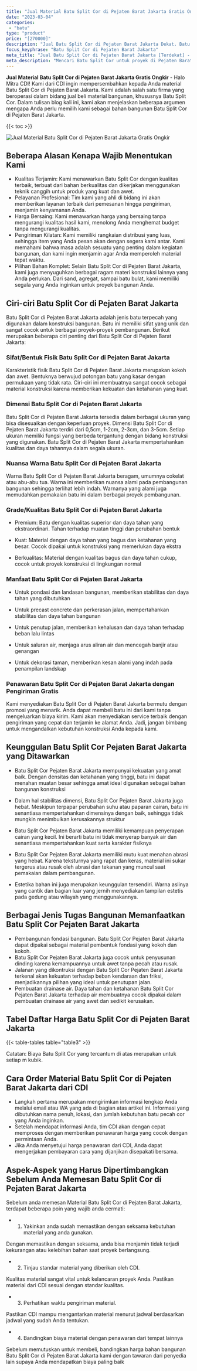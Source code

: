 ```yaml
---
title: "Jual Material Batu Split Cor di Pejaten Barat Jakarta Gratis Ongkir"
date: "2023-03-04"
categories:
 - "batu"
type: "product"
price: "[270000]"
description: "Jual Batu Split Cor di Pejaten Barat Jakarta Dekat. Batu Split Cor ini sering dipakai dalam proyek konstruksi sebagai material cor beton yang terpilih dan tahan lama. Silakan hubungi kami untuk informasi lebih lanjut."
focus_keyphrase: "Batu Split Cor di Pejaten Barat Jakarta"
meta_title: "Jual Batu Split Cor di Pejaten Barat Jakarta [Terdekat] - CDI"
meta_description: "Mencari Batu Split Cor untuk proyek di Pejaten Barat Jakarta? Kami menawarkan Batu Split Cor berkualitas untuk campuran beton. Raih penawaran terbaik sekarang."
---
```


**Jual Material Batu Split Cor di Pejaten Barat Jakarta Gratis Ongkir** - Halo Mitra CDI! Kami dari CDI ingin mempersembahkan kepada Anda material Batu Split Cor di Pejaten Barat Jakarta. Kami adalah salah satu firma yang beroperasi dalam bidang jual beli material bangunan, khususnya Batu Split Cor. Dalam tulisan blog kali ini, kami akan menjelaskan beberapa argumen mengapa Anda perlu memilih kami sebagai bahan bangunan Batu Split Cor di Pejaten Barat Jakarta.

{{< toc >}}

![Jual Material Batu Split Cor di Pejaten Barat Jakarta Gratis Ongkir](/images/batu/batu-split-03.jpg)

## Beberapa Alasan Kenapa Wajib Menentukan Kami

*   Kualitas Terjamin: Kami menawarkan Batu Split Cor dengan kualitas terbaik, terbuat dari bahan berkualitas dan dikerjakan menggunakan teknik canggih untuk produk yang kuat dan awet.
*   Pelayanan Profesional: Tim kami yang ahli di bidang ini akan memberikan layanan terbaik dari pemesanan hingga pengiriman, menjamin kenyamanan Anda.
*   Harga Bersaing: Kami menawarkan harga yang bersaing tanpa mengurangi kualitas hasil kami, menolong Anda menghemat budget tanpa mengurangi kualitas.
*   Pengiriman Kilatan: Kami memiliki rangkaian distribusi yang luas, sehingga item yang Anda pesan akan dengan segera kami antar. Kami memahami bahwa masa adalah sesuatu yang penting dalam kegiatan bangunan, dan kami ingin menjamin agar Anda memperoleh material tepat waktu.
*   Pilihan Bahan Komplet: Selain Batu Split Cor di Pejaten Barat Jakarta, kami juga menyuguhkan berbagai ragam materi konstruksi lainnya yang Anda perlukan. Dari sand, agregat, sampai batu bulat, kami memiliki segala yang Anda inginkan untuk proyek bangunan Anda.

## Ciri-ciri Batu Split Cor di Pejaten Barat Jakarta

Batu Split Cor di Pejaten Barat Jakarta adalah jenis batu terpecah yang digunakan dalam konstruksi bangunan. Batu ini memiliki sifat yang unik dan sangat cocok untuk berbagai proyek-proyek pembangunan. Berikut merupakan beberapa ciri penting dari Batu Split Cor di Pejaten Barat Jakarta:

### Sifat/Bentuk Fisik Batu Split Cor di Pejaten Barat Jakarta

Karakteristik fisik Batu Split Cor di Pejaten Barat Jakarta merupakan kokoh dan awet. Bentuknya berwujud potongan batu yang kasar dengan permukaan yang tidak rata. Ciri-ciri ini membuatnya sangat cocok sebagai material konstruksi karena memberikan kekuatan dan ketahanan yang kuat.

### Dimensi Batu Split Cor di Pejaten Barat Jakarta

Batu Split Cor di Pejaten Barat Jakarta tersedia dalam berbagai ukuran yang bisa disesuaikan dengan keperluan proyek. Dimensi Batu Split Cor di Pejaten Barat Jakarta terdiri dari 0,5cm, 1-2cm, 2-3cm, dan 3-5cm. Setiap ukuran memiliki fungsi yang berbeda tergantung dengan bidang konstruksi yang digunakan. Batu Split Cor di Pejaten Barat Jakarta mempertahankan kualitas dan daya tahannya dalam segala ukuran.

### Nuansa Warna Batu Split Cor di Pejaten Barat Jakarta

Warna Batu Split Cor di Pejaten Barat Jakarta beragam, umumnya cokelat atau abu-abu tua. Warna ini memberikan nuansa alami pada pembangunan bangunan sehingga terlihat lebih indah. Warnanya yang alami juga memudahkan pemakaian batu ini dalam berbagai proyek pembangunan.

### Grade/Kualitas Batu Split Cor di Pejaten Barat Jakarta

*   Premium: Batu dengan kualitas superior dan daya tahan yang ekstraordinari. Tahan terhadap muatan tinggi dan perubahan bentuk

*   Kuat: Material dengan daya tahan yang bagus dan ketahanan yang besar. Cocok dipakai untuk konstruksi yang memerlukan daya ekstra

*   Berkualitas: Material dengan kualitas bagus dan daya tahan cukup, cocok untuk proyek konstruksi di lingkungan normal

### Manfaat Batu Split Cor di Pejaten Barat Jakarta

*   Untuk pondasi dan landasan bangunan, memberikan stabilitas dan daya tahan yang dibutuhkan

*   Untuk precast concrete dan perkerasan jalan, mempertahankan stabilitas dan daya tahan bangunan

*   Untuk penutup jalan, memberikan kehalusan dan daya tahan terhadap beban lalu lintas

*   Untuk saluran air, menjaga arus aliran air dan mencegah banjir atau genangan

*   Untuk dekorasi taman, memberikan kesan alami yang indah pada penampilan landskap

### Penawaran Batu Split Cor di Pejaten Barat Jakarta dengan Pengiriman Gratis

Kami menyediakan Batu Split Cor di Pejaten Barat Jakarta bermutu dengan promosi yang menarik. Anda dapat membeli batu ini dari kami tanpa mengeluarkan biaya kirim. Kami akan menyediakan service terbaik dengan pengiriman yang cepat dan terjamin ke alamat Anda. Jadi, jangan bimbang untuk mengandalkan kebutuhan konstruksi Anda kepada kami.

## Keunggulan Batu Split Cor Pejaten Barat Jakarta yang Ditawarkan

*   Batu Split Cor Pejaten Barat Jakarta mempunyai kekuatan yang amat baik. Dengan densitas dan ketahanan yang tinggi, batu ini dapat menahan muatan besar sehingga amat ideal digunakan sebagai bahan bangunan konstruksi

*   Dalam hal stabilitas dimensi, Batu Split Cor Pejaten Barat Jakarta juga hebat. Meskipun terpapar perubahan suhu atau paparan cairan, batu ini senantiasa mempertahankan dimensinya dengan baik, sehingga tidak mungkin menimbulkan kerusakannya struktur

*   Batu Split Cor Pejaten Barat Jakarta memiliki kemampuan penyerapan cairan yang kecil. Ini berarti batu ini tidak menyerap banyak air dan senantiasa mempertahankan kuat serta karakter fisiknya

*   Batu Split Cor Pejaten Barat Jakarta memiliki mutu kuat menahan abrasi yang hebat. Karena teksturnya yang rapat dan keras, material ini sukar tergerus atau rusak oleh abrasi dan tekanan yang muncul saat pemakaian dalam pembangunan.
*   Estetika bahan ini juga merupakan keunggulan tersendiri. Warna aslinya yang cantik dan bagian luar yang jernih menyediakan tampilan estetis pada gedung atau wilayah yang menggunakannya.

## Berbagai Jenis Tugas Bangunan Memanfaatkan Batu Split Cor Pejaten Barat Jakarta

*   Pembangunan fondasi bangunan. Batu Split Cor Pejaten Barat Jakarta dapat dipakai sebagai material pembentuk fondasi yang kokoh dan kokoh.
*   Batu Split Cor Pejaten Barat Jakarta juga cocok untuk penyusunan dinding karena kemampuannya untuk awet tanpa pecah atau rusak.
*   Jalanan yang dikontruksi dengan Batu Split Cor Pejaten Barat Jakarta terkenal akan kekuatan terhadap beban kendaraan dan friksi, menjadikannya pilihan yang ideal untuk penutupan jalan.
*   Pembuatan drainase air. Daya tahan dan ketahanan Batu Split Cor Pejaten Barat Jakarta terhadap air membuatnya cocok dipakai dalam pembuatan drainase air yang awet dan sedikit kerusakan.

## Tabel Daftar Harga Batu Split Cor di Pejaten Barat Jakarta

{{< table-tables table="table3" >}}

Catatan: Biaya Batu Split Cor yang tercantum di atas merupakan untuk setiap m kubik.

## Cara Order Material Batu Split Cor di Pejaten Barat Jakarta dari CDI

*   Langkah pertama merupakan mengirimkan informasi lengkap Anda melalui email atau WA yang ada di bagian atas artikel ini. Informasi yang dibutuhkan nama penuh, lokasi, dan jumlah kebutuhan batu pecah cor yang Anda inginkan.
*   Setelah mendapat informasi Anda, tim CDI akan dengan cepat memproses dengan memberikan penawaran harga yang cocok dengan permintaan Anda.
*   Jika Anda menyetujui harga penawaran dari CDI, Anda dapat mengerjakan pembayaran cara yang dijanjikan disepakati bersama.

## Aspek-Aspek yang Harus Dipertimbangkan Sebelum Anda Memesan Batu Split Cor di Pejaten Barat Jakarta

Sebelum anda memesan Material Batu Split Cor di Pejaten Barat Jakarta, terdapat beberapa poin yang wajib anda cermati:

*   1. Yakinkan anda sudah memastikan dengan seksama kebutuhan material yang anda gunakan.

Dengan memastikan dengan seksama, anda bisa menjamin tidak terjadi kekurangan atau kelebihan bahan saat proyek berlangsung.
*   2. Tinjau standar material yang diberikan oleh CDI.

Kualitas material sangat vital untuk kelancaran proyek Anda. Pastikan material dari CDI sesuai dengan standar kualitas.
*   3. Perhatikan waktu pengiriman material.

Pastikan CDI mampu mengantarkan material menurut jadwal berdasarkan jadwal yang sudah Anda tentukan.
*   4. Bandingkan biaya material dengan penawaran dari tempat lainnya

Sebelum memutuskan untuk membeli, bandingkan harga bahan bangunan Batu Split Cor di Pejaten Barat Jakarta kami dengan tawaran dari penyedia lain supaya Anda mendapatkan biaya paling baik